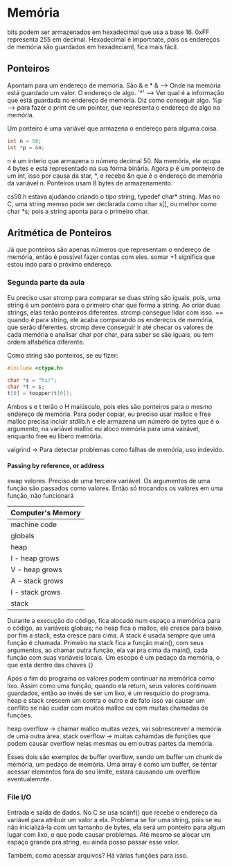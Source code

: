 # Memória
bits podem ser armazenados em hexadecimal que usa a base 16. 0xFF representa 255 em decimal.
Hexadecimal é importnate, pois os endereços de memória são guardados em hexadeciaml, fica mais fácil.

## Ponteiros
Apontam para um endereço de memória. São & e *
& --> Onde na memória está guardado um valor. O endereço de algo.
'*' --> Ver qual é a informação que está guardada no endereço de memória. Diz como conseguir algo.
%p --> para fazer o print de um pointer, que representa o endereço de algo na memória.

Um ponteiro é uma variável que armazena o endereço para alguma coisa.
```c
int n = 50;
int *p = &n;
```

n é um interio que armazena o número decimal 50. Na memória, ele ocupa 4 bytes e está representado na sua forma binária. Agora p é um ponteiro de um int, isso por causa da star, *, e recebe &n que é o endereço de memória da variável n.
Ponteiros usam 8 bytes de armazenamento.

cs50.h estava ajudando criando o tipo string, typedef char* string. Mas no C, uma string memso pode ser declarada como char s[], ou melhor como char *s; pois a string aponta para o primeiro char.

## Aritmética de Ponteiros
Já que ponteiros são apenas números que representam o endereço de memória, então é possível fazer contas com eles. somar +1 significa que estou indo para o próximo endereço.


### Segunda parte da aula
Eu preciso usar strcmp para comparar se duas string são iguais, pois, uma string é um ponteiro para o primeiro char que forma a string. Ao criar duas strings, elas terão ponteiros diferentes. strcmp consegue lidar com isso. == quando é para string, ele acaba comparando os endereços de memória, que serão diferentes.
strcmp deve conseguir ir até checar os valores de cada memória e analisar char por char, para saber se são iguais, ou tem ordem alfabética diferente.

Como string são ponteiros, se eu fizer:
```c
#include <ctype.h>

char *s = "hi!";
char *t = s;
t[0] = toupper(t[0]);
```

Ambos s e t terão o H maiúsculo, pois eles são ponteiros para o mesmo endereço de memória.
Para poder copiar, eu preciso usar malloc e free
malloc precisa incluir stdlib.h e ele armazena um número de bytes que é o argumento, na variável
malloc eu aloco memória para uma vairável, enquanto free eu libero memória.

valgrind -> Para detectar problemas como falhas de memória, uso indevido.

#### Passing by reference, or address
swap valores. Preciso de uma terceira variável.
Os argumentos de uma função são passados como valores. Então só trocandos os valores em uma função, não funcionará

| Computer's Memory |
| ------------- |
| machine code |
| globals |
| heap |
| I - heap grows|
| V - heap grows|
| A - stack grows|
| I - stack grows|
| stack |
Durante a execução do código, fica alocado num espaço a memórica para o código, as variáveis globais; no heap fica o malloc, ele cresce para baixo, por fim a stack, esta cresce para cima. A stack é usada sempre que uma função é chamada.
Primeiro na stack fica a função main(), com seus argumentos, ao chamar outra função, ela vai pra cima da main(), cada função com suas variáveis locais.
Um escopo é um pedaço da memória, o que está dentro das chaves {}

Após o fim do programa os valores podem continuar na memórica como lixo. Assim como uma função, quando ela return, seus valores continuam guardados, então ao invés de ser um lixo, é um resquício do programa.
heap e stack crescem um contra o outro e de fato isso vai causar um conflito se não cuidar com muitos malloc ou com muitas chamadas de funções.

heap overflow -> chamar mallco muitas vezes, vai sobrescrever a memória de uma outra área.
stack overflow -> muitas cahamdas de funções que podem causar overflow nelas mesmas ou em outras partes da memória.

Esses dois são exemplos de buffer overflow, sendo um buffer um chunk de memória, um pedaço de memória. Uma array é como um buffer, se tentar acessar elementos fora do seu limite, estará causando um overflow eventualemnte.

### File I/O 
Entrada e saída de dados. No C se usa scanf() que recebe o endereço da variável para atribuir um valor a ela. Problema se for uma string, pois se eu não inicializá-la com um tamanho de bytes, ela será um ponteiro para algum lugar com lixo, o que pode causar problemas. Até mesmo se alocar um espaço grande pra string, eu ainda posso passar esse valor.

Também, como acessar arquivos? Há várias funções para isso.

